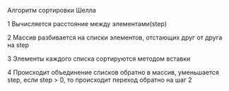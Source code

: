 Алгоритм сортировки Шелла

1 Вычисляется расстояние между элементами(step) 

2 Массив разбивается на списки элементов, отстающих друг от друга на step 

3 Элементы каждого списка сортируются методом вставки 

4 Происходит объединение списков обратно в массив, уменьшается step, если step > 0, то происходит переход обратно на шаг 2

